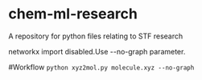 # chem-ml-research
A repository for python files relating to STF research

networkx import disabled.Use --no-graph parameter.

#Workflow
`python xyz2mol.py molecule.xyz --no-graph`
